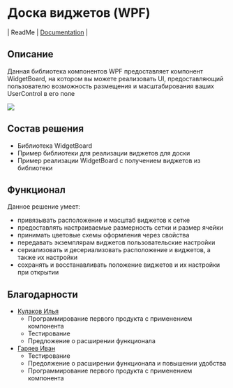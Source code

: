 # Доска виджетов (WPF)
 | ReadMe | [Documentation](ExperimentalProject/Documentation.md) | 

## Описание

Данная библиотека компонентов WPF предоставляет компонент WidgetBoard, на котором вы можете реализовать UI, предоставляющий пользователю возможность размещения и масштабирования ваших UserControl в его поле

![](Assets/Demo.gif)

## Состав решения

- Библиотека WidgetBoard
- Пример библиотеки для реализации виджетов для доски
- Пример реализации WidgetBoard с получением виджетов из библиотеки

## Функционал

Данное решение умеет:
- привязывать расположение и масштаб виджетов к сетке
- предоставлять настраиваемые размерность сетки и размер ячейки
- принимать цветовые схемы оформления через свойства
- передавать экземплярам виджетов пользовательские настройки
- сериализовать и десериализовать расположение и виджетов, а также их настройки
- сохранять и восстанавливать положение виджетов и их настройки при открытии

## Благодарности

- [Кулаков Илья](http://192.168.188.66/Kulakov)
  - Программирование первого продукта с применением компонента
  - Тестирование
  - Предложение о расширении функционала
- [Гаряев Иван](http://192.168.188.66/Garyaev)
  - Тестирование
  - Предолжение о расширении функционала и повышении удобства
  - Программирование первого продукта с применением компонента
